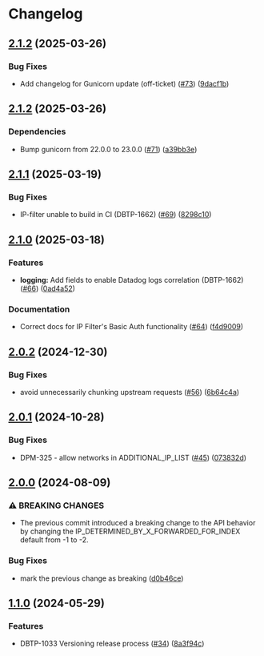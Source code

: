 # Changelog

## [2.1.2](https://github.com/uktrade/ip-filter/compare/2.1.1...2.1.2) (2025-03-26)


### Bug Fixes

* Add changelog for Gunicorn update (off-ticket) ([#73](https://github.com/uktrade/ip-filter/issues/73)) ([9dacf1b](https://github.com/uktrade/ip-filter/commit/9dacf1bb2ae1881c486136203f5a9c9798406dfe))

## [2.1.2](https://github.com/uktrade/ip-filter/compare/2.1.2...2.1.1) (2025-03-26)


### Dependencies

* Bump gunicorn from 22.0.0 to 23.0.0 ([#71](https://github.com/uktrade/ip-filter/issues/71)) ([a39bb3e](https://github.com/uktrade/ip-filter/commit/a39bb3e1fa5a180eb0e02a1b0a089cc65399b366))

## [2.1.1](https://github.com/uktrade/ip-filter/compare/2.1.0...2.1.1) (2025-03-19)


### Bug Fixes

* IP-filter unable to build in CI (DBTP-1662) ([#69](https://github.com/uktrade/ip-filter/issues/69)) ([8298c10](https://github.com/uktrade/ip-filter/commit/8298c1060c272fbbf3277cd296376c7e38eb505c))

## [2.1.0](https://github.com/uktrade/ip-filter/compare/2.0.2...2.1.0) (2025-03-18)


### Features

* **logging:** Add fields to enable Datadog logs correlation (DBTP-1662) ([#66](https://github.com/uktrade/ip-filter/issues/66)) ([0ad4a52](https://github.com/uktrade/ip-filter/commit/0ad4a5200823ee847c960457b72fdfb938b7a2e3))


### Documentation

* Correct docs for IP Filter's Basic Auth functionality ([#64](https://github.com/uktrade/ip-filter/issues/64)) ([f4d9009](https://github.com/uktrade/ip-filter/commit/f4d9009d15a82d756f1f8120d8931121a2d7e972))

## [2.0.2](https://github.com/uktrade/ip-filter/compare/2.0.1...2.0.2) (2024-12-30)


### Bug Fixes

* avoid unnecessarily chunking upstream requests ([#56](https://github.com/uktrade/ip-filter/issues/56)) ([6b64c4a](https://github.com/uktrade/ip-filter/commit/6b64c4a6ad07814daad9e581cc36904d8a283b34))

## [2.0.1](https://github.com/uktrade/ip-filter/compare/2.0.0...2.0.1) (2024-10-28)


### Bug Fixes

* DPM-325 - allow networks in ADDITIONAL_IP_LIST ([#45](https://github.com/uktrade/ip-filter/issues/45)) ([073832d](https://github.com/uktrade/ip-filter/commit/073832d7d2c28ef93fa700622f9d40d4f1b22a74))

## [2.0.0](https://github.com/uktrade/ip-filter/compare/1.1.0...2.0.0) (2024-08-09)


### ⚠ BREAKING CHANGES

* The previous commit introduced a breaking change to the API behavior by changing the IP_DETERMINED_BY_X_FORWARDED_FOR_INDEX default from -1 to -2.

### Bug Fixes

* mark the previous change as breaking ([d0b46ce](https://github.com/uktrade/ip-filter/commit/d0b46cedf9266ee4d8f06b434c950368fff11585))

## [1.1.0](https://github.com/uktrade/ip-filter/compare/1.0.0...1.1.0) (2024-05-29)


### Features

* DBTP-1033 Versioning release process ([#34](https://github.com/uktrade/ip-filter/issues/34)) ([8a3f94c](https://github.com/uktrade/ip-filter/commit/8a3f94c7ce06d260d111eb91d4f7d8fceb958fe3))
